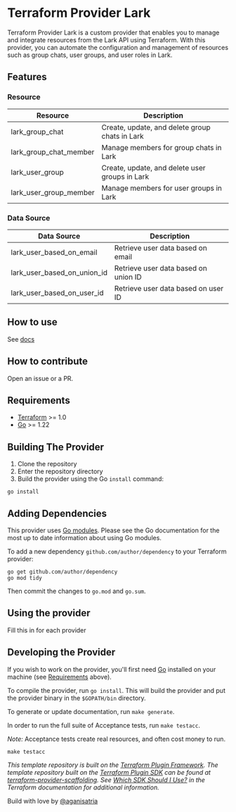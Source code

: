 # Terraform Provider Lark

Terraform Provider Lark is a custom provider that enables you to manage and integrate resources from the Lark API using Terraform. With this provider, you can automate the configuration and management of resources such as group chats, user groups, and user roles in Lark.

## Features

### Resource

| Resource | Description |
|---|---|
| lark_group_chat | Create, update, and delete group chats in Lark |
| lark_group_chat_member | Manage members for group chats in Lark |
| lark_user_group | Create, update, and delete user groups in Lark |
| lark_user_group_member | Manage members for user groups in Lark |

### Data Source

| Data Source | Description |
|---|---|
| lark_user_based_on_email | Retrieve user data based on email |
| lark_user_based_on_union_id | Retrieve user data based on union ID |
| lark_user_based_on_user_id | Retrieve user data based on user ID |

## How to use
See [docs](docs/index.md)

## How to contribute
Open an issue or a PR.

## Requirements

- [Terraform](https://developer.hashicorp.com/terraform/downloads) >= 1.0
- [Go](https://golang.org/doc/install) >= 1.22

## Building The Provider

1. Clone the repository
1. Enter the repository directory
1. Build the provider using the Go `install` command:

```shell
go install
```

## Adding Dependencies

This provider uses [Go modules](https://github.com/golang/go/wiki/Modules).
Please see the Go documentation for the most up to date information about using Go modules.

To add a new dependency `github.com/author/dependency` to your Terraform provider:

```shell
go get github.com/author/dependency
go mod tidy
```

Then commit the changes to `go.mod` and `go.sum`.

## Using the provider

Fill this in for each provider

## Developing the Provider

If you wish to work on the provider, you'll first need [Go](http://www.golang.org) installed on your machine (see [Requirements](#requirements) above).

To compile the provider, run `go install`. This will build the provider and put the provider binary in the `$GOPATH/bin` directory.

To generate or update documentation, run `make generate`.

In order to run the full suite of Acceptance tests, run `make testacc`.

*Note:* Acceptance tests create real resources, and often cost money to run.

```shell
make testacc
```

_This template repository is built on the [Terraform Plugin Framework](https://github.com/hashicorp/terraform-plugin-framework). The template repository built on the [Terraform Plugin SDK](https://github.com/hashicorp/terraform-plugin-sdk) can be found at [terraform-provider-scaffolding](https://github.com/hashicorp/terraform-provider-scaffolding). See [Which SDK Should I Use?](https://developer.hashicorp.com/terraform/plugin/framework-benefits) in the Terraform documentation for additional information._

Build with love by [@aganisatria](https://github.com/aganisatria)
